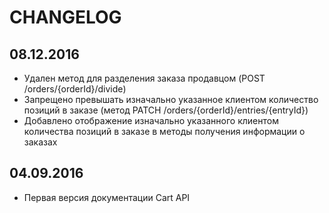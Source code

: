 
# CHANGELOG

## 08.12.2016

* Удален метод для разделения заказа продавцом (POST /orders/{orderId}/divide)
* Запрещено превышать изначально указанное клиентом количество позиций в заказе (метод PATCH /orders/{orderId}/entries/{entryId})
* Добавлено отображение изначально указанного клиентом количества позиций в заказе в методы получения информации о заказах

## 04.09.2016

* Первая версия документации Cart API
